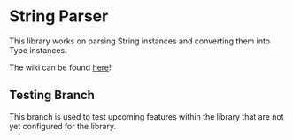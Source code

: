 # String Parser 

This library works on parsing String instances and converting them into Type instances.

The wiki can be found [here](https://github.com/BIGDummyHead/StringParser/wiki)!

## Testing Branch

This branch is used to test upcoming features within the library that are not yet configured for the library.
